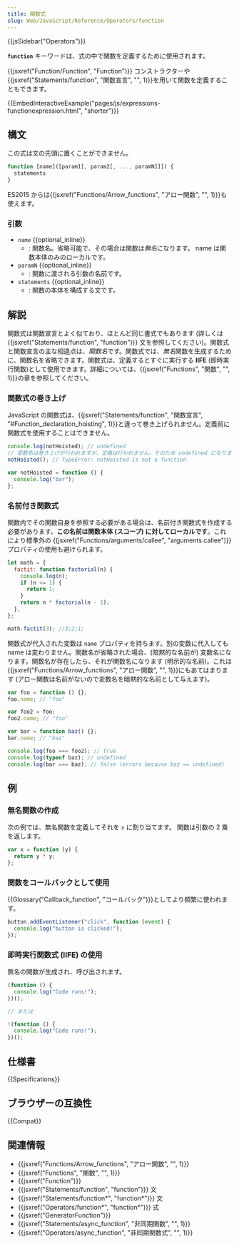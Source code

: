 ```yaml
---
title: 関数式
slug: Web/JavaScript/Reference/Operators/function
---
```


{{jsSidebar("Operators")}}

**`function`** キーワードは、式の中で関数を定義するために使用されます。

{{jsxref("Function/Function", "Function")}} コンストラクターや{{jsxref("Statements/function", "関数宣言", "", 1)}}を用いて関数を定義することもできます。

{{EmbedInteractiveExample("pages/js/expressions-functionexpression.html", "shorter")}}

## 構文

この式は文の先頭に置くことができません。

```js
function [name]([param1[, param2[, ..., paramN]]]) {
  statements
}
```

ES2015 からは{{jsxref("Functions/Arrow_functions", "アロー関数", "", 1)}}も使えます。

### 引数

- `name` {{optional_inline}}
  - : 関数名。省略可能で、その場合は関数は*無名*になります。 name は関数本体のみのローカルです。
- `paramN` {{optional_inline}}
  - : 関数に渡される引数の名前です。
- `statements` {{optional_inline}}
  - : 関数の本体を構成する文です。

## 解説

関数式は関数宣言とよく似ており、ほとんど同じ書式でもあります (詳しくは {{jsxref("Statements/function", "function")}} 文を参照してください)。関数式と関数宣言の主な相違点は、*関数名*です。関数式では、*無名*関数を生成するために、関数名を省略できます。関数式は、定義するとすぐに実行する **IIFE** (即時実行関数)として使用できます。詳細については、{{jsxref("Functions", "関数", "", 1)}}の章を参照してください。

### 関数式の巻き上げ

JavaScript の関数式は、{{jsxref("Statements/function", "関数宣言", "#Function_declaration_hoisting", 1)}}と違って巻き上げられません。定義前に関数式を使用することはできません。

```js
console.log(notHoisted); // undefined
// 変数名は巻き上げが行われますが、定義は行われません。そのため undefined になります。
notHoisted(); // TypeError: notHoisted is not a function

var notHoisted = function () {
  console.log("bar");
};
```

### 名前付き関数式

関数内でその関数自身を参照する必要がある場合は、名前付き関数式を作成する必要があります。**この名前は関数本体 (スコープ) に対してローカルです**。これにより標準外の {{jsxref("Functions/arguments/callee", "arguments.callee")}} プロパティの使用も避けられます。

```js
let math = {
  factit: function factorial(n) {
    console.log(n);
    if (n <= 1) {
      return 1;
    }
    return n * factorial(n - 1);
  },
};

math.factit(3); //3;2;1;
```

関数式が代入された変数は `name` プロパティを持ちます。別の変数に代入しても name は変わりません。関数名が省略された場合、(暗黙的な名前が) 変数名になります。関数名が存在したら、それが関数名になります (明示的な名前)。これは{{jsxref("Functions/Arrow_functions", "アロー関数", "", 1)}}にもあてはまります (アロー関数は名前がないので変数名を暗黙的な名前として与えます)。

```js
var foo = function () {};
foo.name; // "foo"

var foo2 = foo;
foo2.name; // "foo"

var bar = function baz() {};
bar.name; // "baz"

console.log(foo === foo2); // true
console.log(typeof baz); // undefined
console.log(bar === baz); // false (errors because baz == undefined)
```

## 例

### 無名関数の作成

次の例では、無名関数を定義してそれを `x` に割り当てます。 関数は引数の 2 乗を返します。

```js
var x = function (y) {
  return y * y;
};
```

### 関数をコールバックとして使用

{{Glossary("Callback_function", "コールバック")}}としてより頻繁に使われます。

```js
button.addEventListener("click", function (event) {
  console.log("button is clicked!");
});
```

### 即時実行関数式 (IIFE) の使用

無名の関数が生成され、呼び出されます。

```js
(function () {
  console.log("Code runs!");
})();

// または

!(function () {
  console.log("Code runs!");
})();
```

## 仕様書

{{Specifications}}

## ブラウザーの互換性

{{Compat}}

## 関連情報

- {{jsxref("Functions/Arrow_functions", "アロー関数", "", 1)}}
- {{jsxref("Functions", "関数", "", 1)}}
- {{jsxref("Function")}}
- {{jsxref("Statements/function", "function")}} 文
- {{jsxref("Statements/function*", "function*")}} 文
- {{jsxref("Operators/function*", "function*")}} 式
- {{jsxref("GeneratorFunction")}}
- {{jsxref("Statements/async_function", "非同期関数", "", 1)}}
- {{jsxref("Operators/async_function", "非同期関数式", "", 1)}}
